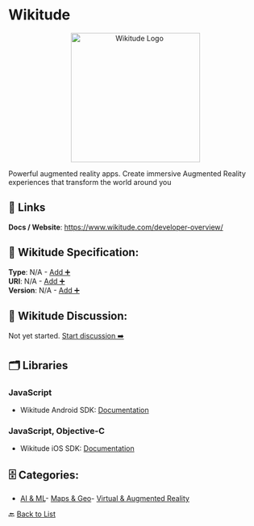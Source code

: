 # Wikitude
<p align="center">
    <img width="256" src="https://raw.githubusercontent.com/apis-list/apis-list/main/apis/wikitude/logo_256x256.png" alt="Wikitude Logo"/>
</p>
Powerful augmented reality apps. Create immersive Augmented Reality experiences that transform the world around you

##  🔗 Links
**Docs / Website**: https://www.wikitude.com/developer-overview/

## 🧬 Wikitude Specification:
**Type**: N/A - [Add ➕](https://github.com/apis-list/apis-list/edit/main/apis.yaml#L21960)  
**URI**: N/A - [Add ➕](https://github.com/apis-list/apis-list/edit/main/apis.yaml#L21960)  
**Version**: N/A - [Add ➕](https://github.com/apis-list/apis-list/edit/main/apis.yaml#L21960)

## 💬 Wikitude Discussion:
Not yet started. [Start discussion ➡️](https://github.com/apis-list/apis-list/discussions/new)

## 🗂️ Libraries
### JavaScript
- Wikitude Android SDK: [Documentation](http://www.wikitude.com/products/wikitude-augmented-reality-sdk-mobile/wikitude-sdk-android/)
### JavaScript, Objective-C
- Wikitude iOS SDK: [Documentation](http://www.wikitude.com/products/wikitude-augmented-reality-sdk-mobile/wikitude-sdk-ios/)


## 🗄️ Categories:
- [AI & ML](https://github.com/apis-list/apis-list#ai--ml-)- [Maps & Geo](https://github.com/apis-list/apis-list#maps--geo-)- [Virtual & Augmented Reality](https://github.com/apis-list/apis-list#virtual--augmented-reality-)

🔙  [Back to List](https://github.com/apis-list/apis-list)
